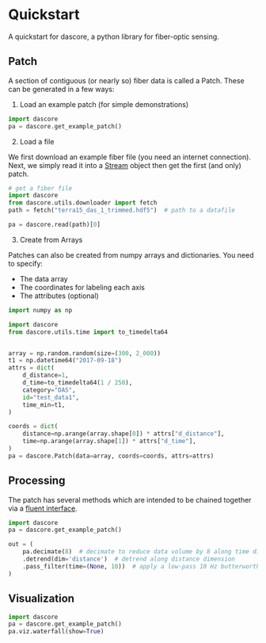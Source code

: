 # Quickstart

A quickstart for dascore, a python library for fiber-optic sensing.

## Patch
A section of contiguous (or nearly so) fiber data is called a Patch. These can be generated in a few ways:


1. Load an example patch (for simple demonstrations)

```python
import dascore
pa = dascore.get_example_patch()
```

2. Load a file

We first download an example fiber file (you need an internet connection).
Next, we simply read it into a [Stream](#Stream) object then get the first (and only) patch.

```python
# get a fiber file
import dascore
from dascore.utils.downloader import fetch
path = fetch("terra15_das_1_trimmed.hdf5")  # path to a datafile

pa = dascore.read(path)[0]
```

3. Create from Arrays

Patches can also be created from numpy arrays and dictionaries. You need to specify:

- The data array
- The coordinates for labeling each axis
- The attributes (optional)


```python
import numpy as np

import dascore
from dascore.utils.time import to_timedelta64


array = np.random.random(size=(300, 2_000))
t1 = np.datetime64("2017-09-18")
attrs = dict(
    d_distance=1,
    d_time=to_timedelta64(1 / 250),
    category="DAS",
    id="test_data1",
    time_min=t1,
)

coords = dict(
    distance=np.arange(array.shape[0]) * attrs["d_distance"],
    time=np.arange(array.shape[1]) * attrs["d_time"],
)
pa = dascore.Patch(data=array, coords=coords, attrs=attrs)
```

## Processing
The patch has several methods which are intended to be chained together via a [fluent interface](https://en.wikipedia.org/wiki/Fluent_interface).

```python
import dascore
pa = dascore.get_example_patch()

out = (
    pa.decimate(8)  # decimate to reduce data volume by 8 along time dimension
    .detrend(dim='distance')  # detrend along distance dimension
    .pass_filter(time=(None, 10))  # apply a low-pass 10 Hz butterworth filter
)
```

## Visualization

```python
import dascore
pa = dascore.get_example_patch()
pa.viz.waterfall(show=True)
```
